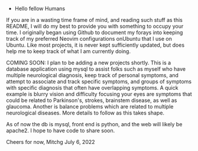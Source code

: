- Hello fellow Humans

If you are in a wasting time frame of mind, and reading such stuff as this README, I will do my best to provide you with
something to occupy your time. I originally began using Github to document my forays into keeping track of my preferred Neovim configurations onUbuntu that I use on Ubuntu. Like most projects, it is never kept sufficiently updated, but does help me to keep track of what I am currently doing. 

COMING SOON:
I plan to be adding a new  projects shortly. 
This is a database application using mysql to assist folks such as myself who have multiple neurological diagnosis, keep
track of personal symptoms, and attempt to associate and track specific symptoms, and groups of symptoms with specific
diagnosis that often have overlapping symptoms. A quick example is blurry vision and difficulty focusing your eyes are symptoms that 
could be related to Parkinson's, strokes, brainstem disease, as well as glaucoma. Another is balance problems which are related to multiple neurological diseases. More details to follow as this takes shape. 

As of now the db is mysql, front end is python, and the web will likely be apache2. I hope to have code to share soon.

Cheers for now,
Mitchg
July 6, 2022





<!---
mitchg/mitchg is a ✨ special ✨ repository because its `README.md` (this file) appears on your GitHub profile.
You can click the Preview link to take a look at your changes.
--->
